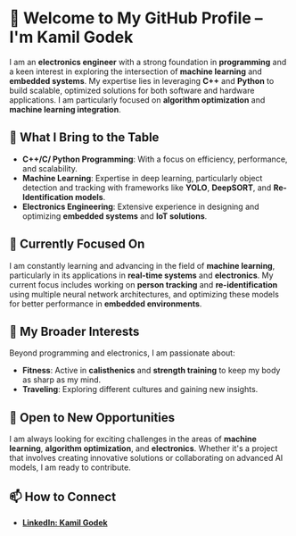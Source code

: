 # 👋 Welcome to My GitHub Profile – I'm Kamil Godek

I am an **electronics engineer** with a strong foundation in **programming** and a keen interest in exploring the intersection of **machine learning** and **embedded systems**. My expertise lies in leveraging **C++** and **Python** to build scalable, optimized solutions for both software and hardware applications. I am particularly focused on **algorithm optimization** and **machine learning integration**.

## 🔧 What I Bring to the Table
- **C++/C/ Python Programming**: With a focus on efficiency, performance, and scalability.
- **Machine Learning**: Expertise in deep learning, particularly object detection and tracking with frameworks like **YOLO**, **DeepSORT**, and **Re-Identification models**.
- **Electronics Engineering**: Extensive experience in designing and optimizing **embedded systems** and **IoT solutions**.
 

## 🌱 Currently Focused On
I am constantly learning and advancing in the field of **machine learning**, particularly in its applications in **real-time systems** and **electronics**. My current focus includes working on **person tracking** and **re-identification** using multiple neural network architectures, and optimizing these models for better performance in **embedded environments**.

## 👀 My Broader Interests
Beyond programming and electronics, I am passionate about:

- **Fitness**: Active in **calisthenics** and **strength training** to keep my body as sharp as my mind.
- **Traveling**: Exploring different cultures and gaining new insights.

## 💼 Open to New Opportunities
I am always looking for exciting challenges in the areas of **machine learning**, **algorithm optimization**, and **electronics**. Whether it's a project that involves creating innovative solutions or collaborating on advanced AI models, I am ready to contribute.

## 📫 How to Connect 
- **[LinkedIn: Kamil Godek](https://www.linkedin.com/in/kamil-godek/)**

<!---
KamilGodek/KamilGodek is a ✨ special ✨ repository because its `README.md` (this file) appears on your GitHub profile.
You can click the Preview link to take a look at your changes.
--->
